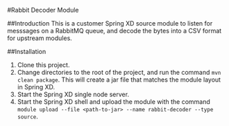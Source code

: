 #Rabbit Decoder Module

##Introduction
This is a customer Spring XD source module to listen for messsages on a
RabbitMQ queue, and decode the bytes into a CSV format for upstream
modules.

##Installation

1. Clone this project.
2. Change directories to the root of the project, and run the command `mvn clean package`.  This will create a jar file that matches the module layout in Spring XD.
3. Start the Spring XD single node server.
4. Start the Spring XD shell and upload the module with the command `module upload --file <path-to-jar> --name rabbit-decoder --type source`.

